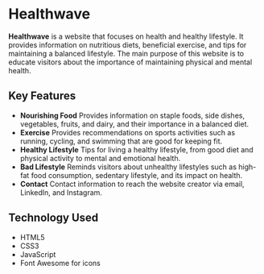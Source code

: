 # Healthwave

**Healthwave** is a website that focuses on health and healthy lifestyle. It provides information on nutritious diets, beneficial exercise, and tips for maintaining a balanced lifestyle. The main purpose of this website is to educate visitors about the importance of maintaining physical and mental health.

## Key Features

- **Nourishing Food**
Provides information on staple foods, side dishes, vegetables, fruits, and dairy, and their importance in a balanced diet.
- **Exercise**
Provides recommendations on sports activities such as running, cycling, and swimming that are good for keeping fit.
- **Healthy Lifestyle**
Tips for living a healthy lifestyle, from good diet and physical activity to mental and emotional health.
- **Bad Lifestyle**
Reminds visitors about unhealthy lifestyles such as high-fat food consumption, sedentary lifestyle, and its impact on health.
- **Contact**
Contact information to reach the website creator via email, LinkedIn, and Instagram.

## Technology Used

- HTML5
- CSS3
- JavaScript
- Font Awesome for icons

